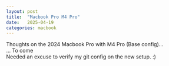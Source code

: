 ```yaml
---
layout: post
title:  "Macbook Pro M4 Pro"
date:   2025-04-19
categories: macbook
---
```

Thoughts on the 2024 Macbook Pro with M4 Pro (Base config)...   
... To come   
Needed an excuse to verify my git config on the new setup. :)